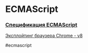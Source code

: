 # ECMAScript

### [Спецификация ECMAScript](https://tc39.es/ecma262/#sec-intro)

[Эксплойтинг браузера Chrome - v8](https://habr.com/ru/company/bastion/blog/699168/)

#ecmascript